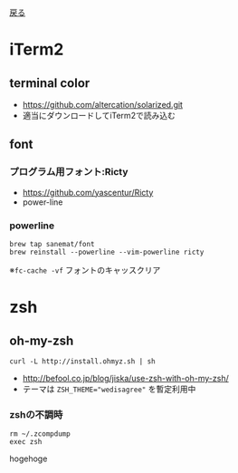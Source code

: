[戻る](./README.md)

# iTerm2

## terminal color 

- https://github.com/altercation/solarized.git
 - 適当にダウンロードしてiTerm2で読み込む

## font

### プログラム用フォント:Ricty 

- https://github.com/yascentur/Ricty
- power-line

### powerline

```
brew tap sanemat/font
brew reinstall --powerline --vim-powerline ricty
```

※`fc-cache -vf` フォントのキャッスクリア

# zsh

## oh-my-zsh

```
curl -L http://install.ohmyz.sh | sh
```

- http://befool.co.jp/blog/jiska/use-zsh-with-oh-my-zsh/
 - テーマは `ZSH_THEME="wedisagree"` を暫定利用中

### zshの不調時

```
rm ~/.zcompdump
exec zsh
```

hogehoge
